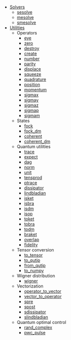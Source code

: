 - [Solvers](solvers.md)
    - [sesolve](solvers/sesolve.md)
    - [mesolve](solvers/mesolve.md)
    - [smesolve](solvers/smesolve.md)
- [Utilities](utils.md)
    - Operators
        - [eye](utils/operators/eye.md)
        - [zero](utils/operators/zero.md)
        - [destroy](utils/operators/destroy.md)
        - [create](utils/operators/create.md)
        - [number](utils/operators/number.md)
        - [parity](utils/operators/parity.md)
        - [displace](utils/operators/displace.md)
        - [squeeze](utils/operators/squeeze.md)
        - [quadrature](utils/operators/quadrature.md)
        - [position](utils/operators/position.md)
        - [momentum](utils/operators/momentum.md)
        - [sigmax](utils/operators/sigmax.md)
        - [sigmay](utils/operators/sigmay.md)
        - [sigmaz](utils/operators/sigmaz.md)
        - [sigmap](utils/operators/sigmap.md)
        - [sigmam](utils/operators/sigmam.md)
    - States
        - [fock](utils/states/fock.md)
        - [fock_dm](utils/states/fock_dm.md)
        - [coherent](utils/states/coherent.md)
        - [coherent_dm](utils/states/coherent_dm.md)
    - Quantum utilities
        - [trace](utils/utils/trace.md)
        - [expect](utils/utils/expect.md)
        - [dag](utils/utils/dag.md)
        - [norm](utils/utils/norm.md)
        - [unit](utils/utils/unit.md)
        - [tensprod](utils/utils/tensprod.md)
        - [ptrace](utils/utils/ptrace.md)
        - [dissipator](utils/utils/dissipator.md)
        - [lindbladian](utils/utils/lindbladian.md)
        - [isket](utils/utils/isket.md)
        - [isbra](utils/utils/isbra.md)
        - [isdm](utils/utils/isdm.md)
        - [isop](utils/utils/isop.md)
        - [toket](utils/utils/toket.md)
        - [tobra](utils/utils/tobra.md)
        - [todm](utils/utils/todm.md)
        - [braket](utils/utils/braket.md)
        - [overlap](utils/utils/overlap.md)
        - [fidelity](utils/utils/fidelity.md)
    - Tensor conversion
        - [to_tensor](utils/tensor_types/to_tensor.md)
        - [to_qutip](utils/tensor_types/to_qutip.md)
        - [from_qutip](utils/tensor_types/from_qutip.md)
        - [to_numpy](utils/tensor_types/to_numpy.md)
    - Wigner distribution
        - [wigner](utils/wigners/wigner.md)
    - Vectorization
        - [operator_to_vector](utils/vectorization/operator_to_vector.md)
        - [vector_to_operator](utils/vectorization/vector_to_operator.md)
        - [spre](utils/vectorization/spre.md)
        - [spost](utils/vectorization/spost.md)
        - [sdissipator](utils/vectorization/sdissipator.md)
        - [slindbladian](utils/vectorization/slindbladian.md)
    - Quantum optimal control
        - [rand_complex](utils/optimal_control/rand_complex.md)
        - [pwc_pulse](utils/optimal_control/pwc_pulse.md)
